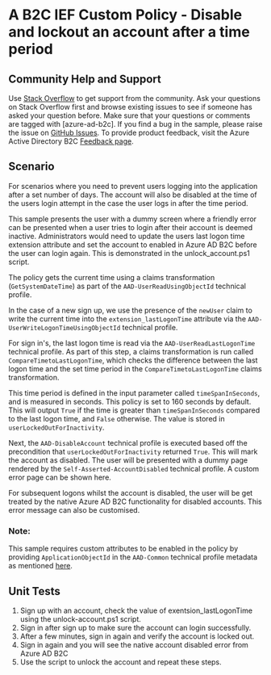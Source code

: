 # A B2C IEF Custom Policy - Disable and lockout an account after a time period

## Community Help and Support
Use [Stack Overflow](https://stackoverflow.com/questions/tagged/azure-ad-b2c) to get support from the community. Ask your questions on Stack Overflow first and browse existing issues to see if someone has asked your question before. Make sure that your questions or comments are tagged with [azure-ad-b2c].
If you find a bug in the sample, please raise the issue on [GitHub Issues](https://github.com/azure-ad-b2c/samples/issues).
To provide product feedback, visit the Azure Active Directory B2C [Feedback page](https://feedback.azure.com/forums/169401-azure-active-directory?category_id=160596).

## Scenario
For scenarios where you need to prevent users logging into the application after a set number of days. The account will also be disabled at the time of the users login attempt in the case the user logs in after the time period.

This sample presents the user with a dummy screen where a friendly error can be presented when a user tries to login after their account is deemed inactive.
Administrators would need to update the users last logon time extension attribute and set the account to enabled in Azure AD B2C before the user can login again. This is demonstrated in the unlock_account.ps1 script.

The policy gets the current time using a claims transformation (`GetSystemDateTime`) as part of the `AAD-UserReadUsingObjectId` technical profile.

In the case of a new sign up, we use the presence of the `newUser` claim to write the current time into the `extension_lastLogonTime` attribute via the `AAD-UserWriteLogonTimeUsingObjectId` technical profile.

For sign in's, the last logon time is read via the `AAD-UserReadLastLogonTime` technical profile.
As part of this step, a claims transformation is run called `CompareTimetoLastLogonTime`, which checks the difference between the last logon time and the set time period in the `CompareTimetoLastLogonTime` claims transformation. 

This time period is defined in the input parameter called `timeSpanInSeconds`, and is measured in seconds. This policy is set to 160 seconds by default. This will output `True` if the time is greater than `timeSpanInSeconds` compared to the last logon time, and `False` otherwise. The value is stored in `userLockedOutForInactivity`.

Next, the `AAD-DisableAccount` technical profile is executed based off the precondition that `userLockedOutForInactivity` returned `True`. This will mark the account as disabled. 
The user will be presented with a dummy page rendered by the `Self-Asserted-AccountDisabled` technical profile. A custom error page can be shown here.

For subsequent logons whilst the account is disabled, the user will be get treated by the native Azure AD B2C functionality for disabled accounts. This error message can also be customised.

### Note: 
This sample requires custom attributes to be enabled in the policy by providing `ApplicationObjectId` in the `AAD-Common` technical profile metadata as mentioned [here](https://learn.microsoft.com/en-us/azure/active-directory-b2c/user-flow-custom-attributes?pivots=b2c-custom-policy#modify-your-custom-policy). 

## Unit Tests
1. Sign up with an account, check the value of exentsion_lastLogonTime using the unlock-account.ps1 script.
2. Sign in after sign up to make sure the account can login successfully.
3. After a few minutes, sign in again and verify the account is locked out.
4. Sign in again and you will see the native account disabled error from Azure AD B2C
5. Use the script to unlock the account and repeat these steps.

